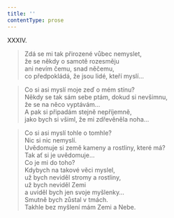 ```yaml
---
title: ''
contentType: prose
---
```


XXXIV.

> Zdá se mi tak přirozené vůbec nemyslet,  
> že se někdy o samotě rozesměju  
> ani nevím čemu, snad něčemu,  
> co předpokládá, že jsou lidé, kteří myslí…

> Co si asi myslí moje zeď o mém stínu?  
> Někdy se tak sám sebe ptám, dokud si nevšimnu,  
> že se na něco vyptávám…  
> A pak si připadám stejně nepříjemně,  
> jako bych si všiml, že mi zdřevěněla noha…

> Co si asi myslí tohle o tomhle?  
> Nic si nic nemyslí.  
> Uvědomuje si země kameny a rostliny, které má?  
> Tak ať si je uvědomuje…  
> Co je mi do toho?  
> Kdybych na takové věci myslel,  
> už bych neviděl stromy a rostliny,  
> už bych neviděl Zemi  
> a uviděl bych jen svoje myšlenky…  
> Smutně bych zůstal v tmách.  
> Takhle bez myšlení mám Zemi a Nebe.
